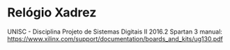 # Relógio Xadrez
UNISC - Disciplina Projeto de Sistemas Digitais II 2016.2
Spartan 3 manual:
https://www.xilinx.com/support/documentation/boards_and_kits/ug130.pdf
